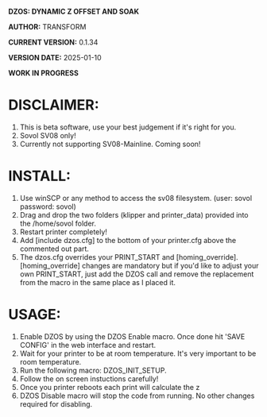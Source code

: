 **DZOS: DYNAMIC Z OFFSET AND SOAK**

**AUTHOR:** TRANSFORM

**CURRENT VERSION:** 0.1.34

**VERSION DATE:** 2025-01-10

**WORK IN PROGRESS**




# DISCLAIMER:
1. This is beta software, use your best judgement if it's right for you.
2. Sovol SV08 only!
3. Currently not supporting SV08-Mainline. Coming soon!


# INSTALL:
1. Use winSCP or any method to access the sv08 filesystem. (user: sovol password: sovol)
2. Drag and drop the two folders (klipper and printer_data) provided into the /home/sovol folder.
3. Restart printer completely!
4. Add [include dzos.cfg] to the bottom of your printer.cfg above the commented out part.
5. The dzos.cfg overrides your PRINT_START and [homing_override]. [homing_override] changes are mandatory but if you'd like to adjust your own PRINT_START, 
just add the DZOS call and remove the replacement from the macro in the same place as I placed it.

# USAGE:
1. Enable DZOS by using the DZOS Enable macro. Once done hit 'SAVE CONFIG' in the web interface and restart.
2. Wait for your printer to be at room temperature. It's very important to be room temperature.
3. Run the following macro: DZOS_INIT_SETUP.
4. Follow the on screen instuctions carefully!
5. Once you printer reboots each print will calculate the z
6. DZOS Disable macro will stop the code from running. No other changes required for disabling.

